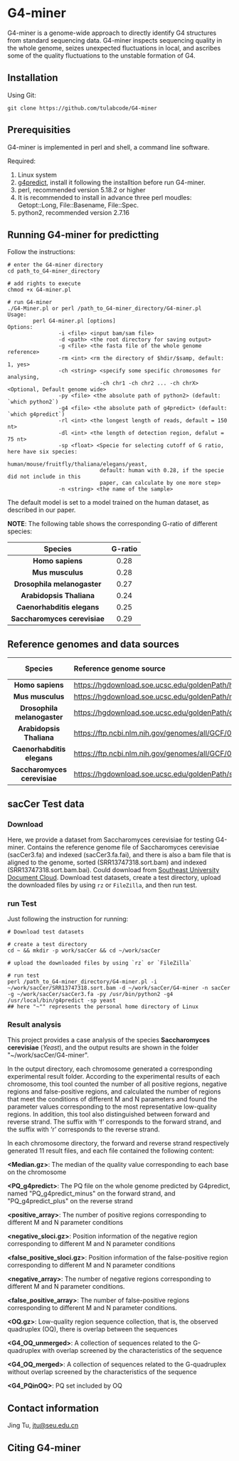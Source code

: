 # G4-miner
G4-miner is a genome-wide approach to directly identify G4 structures from standard sequencing data. G4-miner inspects sequencing quality in the whole genome, seizes unexpected fluctuations in local, and ascribes some of the quality fluctuations to the unstable formation of G4.



## Installation
Using Git:
```shell
git clone https://github.com/tulabcode/G4-miner
```



## Prerequisities
G4-miner is implemented in perl and shell, a command line software.

Required:
1. Linux system
2. [g4predict](https://github.com/mparker2/g4predict), install it following the installtion before run G4-miner.
3. perl,  recommended version 5.18.2 or higher
4. It is recommended to install in advance three perl moudles: Getopt::Long, File::Basename, File::Spec.
5. python2,  recommended version 2.7.16


## Running G4-miner for predictting
Follow the instructions:
```shell
# enter the G4-miner directory
cd path_to_G4-miner_directory

# add rights to execute
chmod +x G4-miner.pl

# run G4-miner
./G4-Miner.pl or perl /path_to_G4-miner_directory/G4-miner.pl
Usage:
        perl G4-miner.pl [options]
Options:
                -i <file> <input bam/sam file>
                -d <path> <the root directory for saving output>
                -g <file> <the fasta file of the whole genome reference>
                -rm <int> <rm the directory of $hdir/$samp, default: 1, yes>
                -ch <string> <specify some specific chromosomes for analysing, 
                             -ch chr1 -ch chr2 ... -ch chrX> <Optional, Default genome wide>
                -py <file> <the absolute path of python2> (default: `which python2`)
                -g4 <file> <the absolute path of g4predict> (default: `which g4predict`)
                -rl <int> <the longest length of reads, default = 150 nt>
                -dl <int> <the length of detection region, defalut = 75 nt>
                -sp <float> <Specie for selecting cutoff of G ratio, here have six species:
                             human/mouse/fruitfly/thaliana/elegans/yeast,
                             default: human with 0.28, if the specie did not include in this
                             paper, can calculate by one more step>
                -n <string> <the name of the sample>
```

The default model is set to a model trained on the human dataset, as described in our paper.

**NOTE**:
The following table shows the corresponding G-ratio of different species:

|           **Species**            | **G-ratio** |
| :------------------------------: | :---------: |
|       **Homo  sapiens**      |    0.28     |
|       **Mus  musculus**       |    0.28     |
| **Drosophila  melanogaster**  |    0.27     |
|   **Arabidopsis  Thaliana**   |    0.24     |
|  **Caenorhabditis  elegans**  |    0.25     |
| **Saccharomyces  cerevisiae** |    0.29     |


## Reference genomes and data sources
|           **Species**           | **Reference genome source**                                  | **Data  source (SRR code)** |
| :-----------------------------: | :----------------------------------------------------------- | :-------------------------: |
|       **Homo sapiens**       | https://hgdownload.soe.ucsc.edu/goldenPath/hg19/             |         SRR9644818          |
|       **Mus musculus**       | https://hgdownload.soe.ucsc.edu/goldenPath/mm10/             |         SRR13179566         |
| **Drosophila melanogaster**  | https://hgdownload.soe.ucsc.edu/goldenPath/dm6/              |         SRR12822760         |
|   **Arabidopsis Thaliana**   | https://ftp.ncbi.nlm.nih.gov/genomes/all/GCF/000/001/735/GCF_000001735.4_TAIR10.1/ |         SRR11608990         |
|  **Caenorhabditis elegans**  | https://ftp.ncbi.nlm.nih.gov/genomes/all/GCF/000/002/985/GCF_000002985.6_WBcel235/ |         SRR8816429          |
| **Saccharomyces cerevisiae** | https://hgdownload.soe.ucsc.edu/goldenPath/sacCer3/          |         SRR13747318         |


## sacCer Test data
### Download
Here, we provide a dataset from Saccharomyces cerevisiae for testing G4-miner. Contains the reference genome file of Saccharomyces cerevisiae (sacCer3.fa) and indexed (sacCer3.fa.fai), and there is also a bam file that is aligned to the genome, sorted (SRR13747318.sort.bam) and indexed (SRR13747318.sort.bam.bai).
Could download from [Southeast University Document Cloud](https://pan.seu.edu.cn:443/link/970CF07A79536277306E76D9A1BFD1BA).
Download test datasets, create a test directory, upload the downloaded files by using `rz` or `FileZilla`, and then run test.

### run Test
Just following the instruction for running:
```shell
# Download test datasets

# create a test directory
cd ~ && mkdir -p work/sacCer && cd ~/work/sacCer

# upload the downloaded files by using `rz` or `FileZilla`

# run test
perl /path_to_G4-miner_directory/G4-miner.pl -i ~/work/sacCer/SRR13747318.sort.bam -d ~/work/sacCer/G4-miner -n sacCer -g ~/work/sacCer/sacCer3.fa -py /usr/bin/python2 -g4 /usr/local/bin/g4predict -sp yeast
## here "~"" represents the personal home directory of Linux
```
### Result analysis
This project provides a case analysis of the species **Saccharomyces cerevisiae** (*Yeast*), and the output results are shown in the folder "~/work/sacCer/G4-miner".

In the output directory, each chromosome generated a corresponding experimental result folder. According to the experimental results of each chromosome, this tool counted the number of all positive regions, negative regions and false-positive regions, and calculated the number of regions that meet the conditions of different M and N parameters and found the parameter values corresponding to the most representative low-quality regions. In addition, this tool also distinguished between forward and reverse strand. The suffix with ‘f’ corresponds to the forward strand, and the suffix with ‘r’ corresponds to the reverse strand.

In each chromosome directory, the forward and reverse strand respectively generated 11 result files, and each file contained the following content:

**<Median.gz>**: The median of the quality value corresponding to each base on the chromosome

**<PQ_g4predict>**: The PQ file on the whole genome predicted by G4predict, named "PQ_g4predict_minus" on the forward strand, and "PQ_g4predict_plus" on the reverse strand

**<positive_array>**: The number of positive regions corresponding to different M and N parameter conditions

**<negative_sloci.gz>**: Position information of the negative region corresponding to different M and N parameter conditions

**<false_positive_sloci.gz>**: Position information of the false-positive region corresponding to different M and N parameter conditions

**<negative_array>**: The number of negative regions corresponding to different M and N parameter conditions.

**<false_positive_array>**: The number of false-positive regions corresponding to different M and N parameter conditions.

**<OQ.gz>**: Low-quality region sequence collection, that is, the observed quadruplex (OQ), there is overlap between the sequences

**<G4_OQ_unmerged>**: A collection of sequences related to the G-quadruplex with overlap screened by the characteristics of the sequence

**<G4_OQ_merged>**: A collection of sequences related to the G-quadruplex without overlap screened by the characteristics of the sequence

**<G4_PQinOQ>**: PQ set included by OQ


## Contact information
Jing Tu,  jtu@seu.edu.cn


## Citing G4-miner

